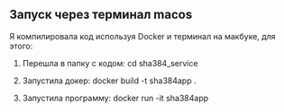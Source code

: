 ## Запуск через терминал macos

Я компилировала код используя Docker и терминал на макбуке, для этого:

1. Перешла в папку с кодом:
   cd sha384_service

2. Запустила докер:
   docker build -t sha384app .

3. Запустила программу:
   docker run -it sha384app
